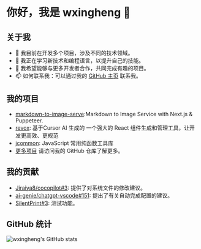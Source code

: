 # 你好，我是 wxingheng 👋

## 关于我
- 🔭 我目前在开发多个项目，涉及不同的技术领域。
- 🌱 我正在学习新技术和编程语言，以提升自己的技能。
- 👯 我希望能够与更多开发者合作，共同完成有趣的项目。
- 📫 如何联系我：可以通过我的 [GitHub 主页](https://github.com/wxingheng) 联系我。

## 我的项目
- [markdown-to-image-serve](https://github.com/wxingheng/markdown-to-image-serve):Markdown to Image Service with Next.js & Puppeteer.
- [revox](https://github.com/wxingheng/revox): 基于Cursor AI 生成的 一个强大的 React 组件生成和管理工具，让开发更高效、更规范
- [jcommon](https://github.com/wxingheng/jcommon): JavaScript 常用纯函数工具库
- [更多项目](https://github.com/wxingheng?tab=repositories) 请访问我的 GitHub 仓库了解更多。

## 我的贡献
- [Jiraiya8/cocopilot#3](https://github.com/Jiraiya8/cocopilot/issues/3): 提供了对系统文件的修改建议。
- [ai-genie/chatgpt-vscode#151](https://github.com/ai-genie/chatgpt-vscode/issues/151): 提出了有关自动完成配置的建议。
- [SilentPrint#3](https://github.com/wxingheng/SilentPrint/issues/3): 测试功能。

## GitHub 统计
![wxingheng's GitHub stats](https://github-readme-stats.vercel.app/api?username=wxingheng&show_icons=true&theme=radical)
